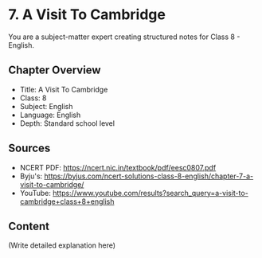 # 7. A Visit To Cambridge

You are a subject-matter expert creating structured notes for Class 8 - English.

## Chapter Overview
- Title: A Visit To Cambridge
- Class: 8
- Subject: English
- Language: English
- Depth: Standard school level

## Sources
- NCERT PDF: https://ncert.nic.in/textbook/pdf/eesc0807.pdf
- Byju's: https://byjus.com/ncert-solutions-class-8-english/chapter-7-a-visit-to-cambridge/
- YouTube: https://www.youtube.com/results?search_query=a-visit-to-cambridge+class+8+english

## Content
(Write detailed explanation here)

